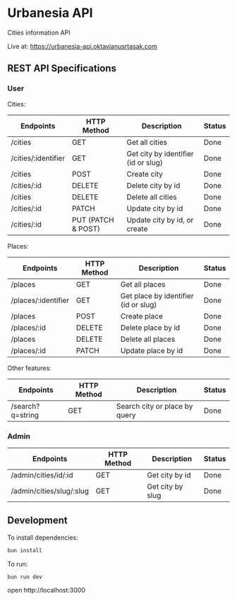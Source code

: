 # Urbanesia API

Cities information API

Live at: <https://urbanesia-api.oktavianusrtasak.com>

## REST API Specifications

### User

Cities:

| Endpoints           | HTTP Method        | Description                         | Status |
| ------------------- | ------------------ | ----------------------------------- | ------ |
| /cities             | GET                | Get all cities                      | Done   |
| /cities/:identifier | GET                | Get city by identifier (id or slug) | Done   |
| /cities             | POST               | Create city                         | Done   |
| /cities/:id         | DELETE             | Delete city by id                   | Done   |
| /cities             | DELETE             | Delete all cities                   | Done   |
| /cities/:id         | PATCH              | Update city by id                   | Done   |
| /cities/:id         | PUT (PATCH & POST) | Update city by id, or create        | Done   |

Places:

| Endpoints           | HTTP Method | Description                          | Status |
| ------------------- | ----------- | ------------------------------------ | ------ |
| /places             | GET         | Get all places                       | Done   |
| /places/:identifier | GET         | Get place by identifier (id or slug) | Done   |
| /places             | POST        | Create place                         | Done   |
| /places/:id         | DELETE      | Delete place by id                   | Done   |
| /places             | DELETE      | Delete all places                    | Done   |
| /places/:id         | PATCH       | Update place by id                   | Done   |

Other features:

| Endpoints        | HTTP Method | Description                   | Status |
| ---------------- | ----------- | ----------------------------- | ------ |
| /search?q=string | GET         | Search city or place by query | Done   |

### Admin

| Endpoints                | HTTP Method | Description      | Status |
| ------------------------ | ----------- | ---------------- | ------ |
| /admin/cities/id/:id     | GET         | Get city by id   | Done   |
| /admin/cities/slug/:slug | GET         | Get city by slug | Done   |

## Development

To install dependencies:

```sh
bun install
```

To run:

```sh
bun run dev
```

open http://localhost:3000
